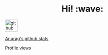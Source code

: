 <h1 align='center'> Hi! :wave:</h1>

[<img src='https://cdn.jsdelivr.net/npm/simple-icons@3.0.1/icons/github.svg' alt='github' height='40'>](https://github.com/Satcomx00-x00)  

[Anurag's github stats](https://github-readme-stats.vercel.app/api?username=Satcomx00-x00&theme=dark&show_icons=true)

[Profile views](https://gpvc.arturio.dev/Satcomx00-x00)  
[](https://img.shields.io/badge/<WORD_ON_LEFT>-<WORD_ON_RIGHT>-informational?style=flat&logo=<LOGO_NAME>&logoColor=white&color=2bbc8a)
